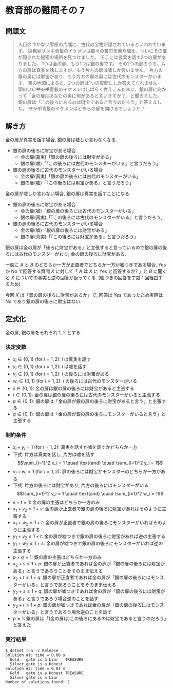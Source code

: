 # 教育部の難問その 7

## 問題文

> 人目のつかない雪原の片隅に、古代の宝物が隠されているといわれています。
> 探検家~~サンポ~~青髪のイケメンは数々の苦労を乗り越え、ついにその宝が隠された秘密の場所を見つけました。
> そこには言葉を話す2つの扉がありました。
> 1つは金の扉、もう1つは銀の扉です。
> その2つの扉のうち、片方の扉は真実を話しますが、もう片方の扉は嘘しか言いません。
> 片方の扉の奥には財宝があり、もう片方の扉の奥には古代のモンスターがいます。
> 宝の地図によると、2つの扉は1つの質問にしか答えてくれません。
> 頭のいい~~サンポ~~青髪のイケメンはしばらく考えこんだ末に、銀の扉に向かって「金の扉はあなたの奥に何があると言いますか？」と聞きました。
> 銀の扉は「この後ろにあるのは財宝であると言うのだろう」と答えました。
> ~~サンポ~~青髪のイケメンはどちらの扉を開けるでしょうか？

## 解き方

金の扉が真実を話す場合, 銀の扉は嘘しか言わなくなる. 

- 銀の扉の後ろに財宝がある場合
	- 金の扉(真実)「銀の扉の後ろには財宝がある」
	- 銀の扉(嘘)「『この後ろには古代のモンスターがいる』と言うだろう」
- 銀の扉の後ろに古代のモンスターがいる場合
	- 金の扉(真実)「銀の扉の後ろには古代のモンスターがいる」
	- 銀の扉(嘘)「『この後ろには財宝がある』と言うだろう」

金の扉が嘘しか言わない場合, 銀の扉は真実を話すことになる. 

- 銀の扉の後ろに財宝がある場合
	- 金の扉(嘘)「銀の扉の後ろには古代のモンスターがいる」
	- 銀の扉(真実)「『この後ろには古代のモンスターがいる』と言うだろう」
- 銀の扉の後ろに古代のモンスターがいる場合
	- 金の扉(嘘)「銀の扉の後ろには財宝がある」
	- 銀の扉(真実)「『この後ろには財宝がある』と言うだろう」

銀の扉は金の扉が「後ろに財宝がある」と主張すると言っているので銀の扉の後ろには古代のモンスターがおり, 金の扉の後ろに財宝がある. 

一般に $A$ と $B$ のどちらか一方が正直者でどちらか一方が嘘つきである場合, Yes か No で回答する質問 $X$ に対して「 $A$ は $X$ に Yes と回答するか? 」と $B$ に聞くと $X$ についての事実と逆の回答が返ってくる. (嘘つきの回答を丁度 1 回経由するため)

今回 $X$ は「銀の扉の後ろに財宝があるか」で, 回答は Yes であったため実際は No であり銀の扉の後ろに財宝はない. 

## 定式化

金の扉, 銀の扉をそれぞれ $1$, $2$ とする. 

### 決定変数

- $x_i \in \{0, 1\}$ (for $i = 1, 2$): $i$ は真実を話す
- $y_i \in \{0, 1\}$ (for $i = 1, 2$): $i$ は嘘を話す
- $v_i \in \{0, 1\}$ (for $i = 1, 2$): $i$ の後ろには財宝がある
- $w_i \in \{0, 1\}$ (for $i = 1, 2$): $i$ の後ろには古代のモンスターがいる
- $s \in \{0, 1\}$: 金の扉は銀の扉の後ろには財宝があると主張する
- $t \in \{0, 1\}$: 金の扉は銀の扉の後ろには古代のモンスターがいると主張する
- $p \in \{0, 1\}$: 銀の扉は「金の扉が銀の扉の後ろに財宝があると言う」と主張する
- $q \in \{0, 1\}$: 銀の扉は「金の扉が銀の扉の後ろにモンスターがいると言う」と主張する

### 制約条件

- $x_i + y_i = 1$ (for $i = 1, 2$): 真実を話すか嘘を話すかどちらか一方
- 下式: 片方は真実を話し, 片方は嘘を話す
$$\sum_{i=1}^2 x_i = 1 \quad \text{and} \quad \sum_{i=1}^2 y_i = 1$$
- $v_i + w_i = 1$ (for $i = 1, 2$): 扉の後ろには財宝かモンスターのどちらか一方がある
- 下式: 片方の後ろには財宝があり, 片方の後ろにはモンスターがいる
$$\sum_{i=1}^2 v_i = 1 \quad \text{and} \quad \sum_{i=1}^2 w_i = 1$$
- $s + t = 1$: 金の扉の主張はどちらか一方のみ
- $x_1 + v_2 \le 1 + s$: 金の扉が正直者で銀の扉の後ろに財宝があればそのように主張する
- $x_1 + w_2 \le 1 + t$: 金の扉が正直者で銀の扉の後ろにモンスターがいればそのように主張する
- $y_1 + v_2 \le 1 + t$: 金の扉が嘘つきで銀の扉の後ろに財宝があれば逆の主張する
- $y_1 + w_2 \le 1 + s$: 金の扉が嘘つきで銀の扉の後ろにモンスターがいれば逆の主張する
- $p + q = 1$: 銀の盾の主張はどちらか一方のみ
- $x_2 + s \le 1 + p$: 銀の扉が正直者であれば金の扉が「銀の扉の後ろには財宝がある」と言うであろうことをそのまま伝える
- $x_2 + t \le 1 + q$: 銀の扉が正直者であれば金の扉が「銀の扉の後ろにはモンスターがいる」と言うであろうことをそのまま伝える
- $y_2 + s \le 1 + q$: 銀の扉が嘘つきであれば金の扉が「銀の扉の後ろには財宝がある」と言うであろう場合逆のことを話す
- $y_2 + t \le 1 + p$: 銀の扉が嘘つきであれば金の扉が「銀の扉の後ろにはモンスターがいる」と言うであろう場合逆のことを話す
- $p = 1$: 銀の扉は「(金の扉は)この後ろにあるのは財宝であると言うのだろう」と答えた

### 実行結果

```shell
$ dotnet run -c Release
Solution #1: time = 0.00 s
  Gold   gate is a Liar   TREASURE
  Silver gate is a Honest
Solution #2: time = 0.01 s
  Gold   gate is a Honest TREASURE
  Silver gate is a Liar
Number of solutions found: 2
```
